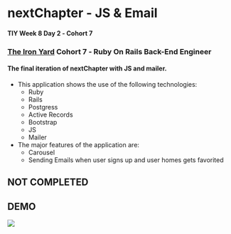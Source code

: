 # nextChapter - JS & Email

#### TIY Week 8 Day 2 &dash; Cohort 7

### **[The Iron Yard](http://theironyard.com)** Cohort 7 &dash; Ruby On Rails Back-End Engineer

#### The final iteration of nextChapter with JS and mailer.


- This application shows the use of the following technologies:
  - Ruby
  - Rails
  - Postgress
  - Active Records
  - Bootstrap
  - JS
  - Mailer
- The major features of the application are:
  - Carousel
  - Sending Emails when user signs up and user homes gets favorited

## NOT COMPLETED

## DEMO
![](https://raw.githubusercontent.com/brunz36/nextchapter_ajax_email/master/app/assets/images/nextchapter-email.gif)
